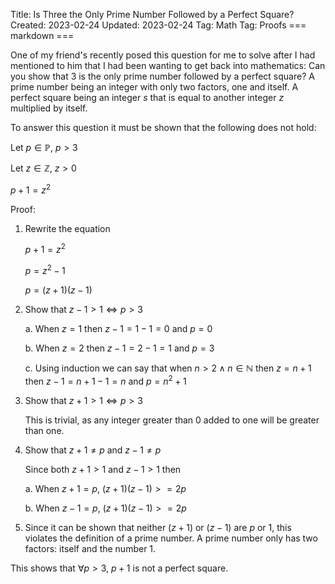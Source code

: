 Title: Is Three the Only Prime Number Followed by a Perfect Square?
Created: 2023-02-24
Updated: 2023-02-24
Tag: Math
Tag: Proofs
=== markdown ===

One of my friend's recently posed this question for me to solve after I had
mentioned to him that I had been wanting to get back into mathematics: Can you
show that 3 is the only prime number followed by a perfect square? A prime
number being an integer with only two factors, one and itself. A perfect square
being an integer $s$ that is equal to another integer $z$ multiplied by itself.

To answer this question it must be shown that the following does not hold:

Let $p \in \mathbb{P}$, $p > 3$

Let $z \in \mathbb{Z}$, $z > 0$

$p + 1 = z ^ 2$

Proof:

1. Rewrite the equation

	$p + 1 = z^2$

	$p = z^2 - 1$

	$p = (z + 1)(z - 1)$

2. Show that $z - 1 > 1 \iff p > 3$

	a. When $z = 1$ then $z - 1 = 1 - 1 = 0$ and $p = 0$

	b. When $z = 2$ then $z - 1 = 2 - 1 = 1$ and $p = 3$

	c. Using induction we can say that when $n > 2 \land n \in \mathbb{N}$ then $z = n + 1$ then $z - 1 = n + 1 - 1 = n$ and $p = n^2 + 1$

3. Show that $z + 1 > 1 \iff p > 3$

	This is trivial, as any integer greater than 0 added to one will be greater
	than one.

4. Show that $z + 1 \ne p$ and $z - 1 \ne p$

	Since both $z + 1 > 1$ and $z - 1 > 1$ then

	a. When $z + 1 = p$, $(z + 1)(z - 1) >= 2p$

	b. When $z - 1 = p$, $(z + 1)(z - 1) >= 2p$

5. Since it can be shown that neither $(z + 1)$ or $(z - 1)$ are $p$ or $1$,
   this violates the definition of a prime number. A prime number only has two
   factors: itself and the number 1.

This shows that $\forall p > 3$, $p + 1$ is not a perfect square.
